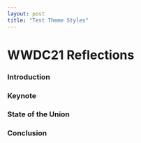 ```yaml
---
layout: post
title: "Test Theme Styles"
---
```


# WWDC21 Reflections

### Introduction

### Keynote

### State of the Union

### Conclusion
